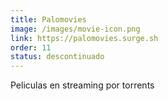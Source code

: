 ```yaml
---
title: Palomovies
image: /images/movie-icon.png
link: https://palomovies.surge.sh
order: 11
status: descontinuado
---
```


Peliculas en streaming por torrents

